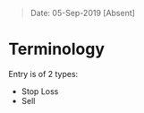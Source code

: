 > Date: 05-Sep-2019 [Absent]
# Terminology

Entry is of 2 types:
- Stop Loss
- Sell


<!--stackedit_data:
eyJoaXN0b3J5IjpbMTYxMDk5NTE0NywtMTAzMDM1MjQ4NV19
-->